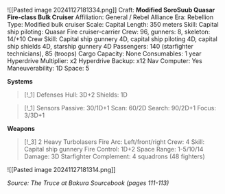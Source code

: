 ![[Pasted image 20241127181334.png]]
Craft: **Modified SoroSuub Quasar Fire-class Bulk Cruiser**
Affiliation: General / Rebel Alliance
Era: Rebellion
Type: Modified bulk cruiser
Scale: Capital
Length: 350 meters
Skill: Capital ship piloting: Quasar Fire cruiser-carrier
Crew: 96, gunners: 8, skeleton: 14/+10
Crew Skill: Capital ship gunnery 4D, capital ship piloting 4D, capital ship shields 4D, starship gunnery 4D
Passengers: 140 (starfighter technicians), 85 (troops)
Cargo Capacity: None
Consumables: 1 year
Hyperdrive Multiplier: x2
Hyperdrive Backup: x12
Nav Computer: Yes
Maneuverability: 1D
Space: 5

**Systems**
> [!_1] Defenses
> Hull: 3D+2
> Shields: 1D

> [!_1] Sensors
> Passive: 30/1D+1
> Scan: 60/2D
> Search: 90/2D+1
> Focus: 3/3D+1

**Weapons**
> [!_3] 2 Heavy Turbolasers
> Fire Arc: Left/front/right
> Crew: 4
> Skill: Capital ship gunnery
> Fire Control: 1D+2
> Space Range: 1-5/10/14
> Damage: 3D
> Starfighter Complement: 4 squadrons (48 fighters)

![[Pasted image 20241127181314.png]]


*Source: The Truce at Bakura Sourcebook (pages 111-113)*

